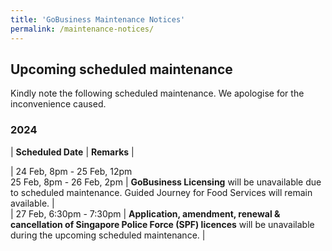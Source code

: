 ```yaml
---
title: 'GoBusiness Maintenance Notices'
permalink: /maintenance-notices/
---
```


## Upcoming scheduled maintenance

Kindly note the following scheduled maintenance. We apologise for the inconvenience caused.

### 2024 

| **Scheduled Date** | **Remarks** |  
    
                                  
| 24 Feb, 8pm - 25 Feb, 12pm<br>25 Feb, 8pm - 26 Feb, 2pm | **GoBusiness Licensing** will be unavailable due to scheduled maintenance. Guided Journey for Food Services will remain available. |                      
| 27 Feb, 6:30pm - 7:30pm | **Application, amendment, renewal & cancellation of Singapore Police Force (SPF) licences** will be unavailable during the upcoming scheduled maintenance. |  





<script src="/jquery/jquery.min.js"></script>
<script src="/jquery/resize-tables.js"></script>
